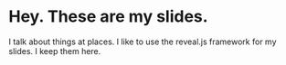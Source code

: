 # Hey. These are my slides.

I talk about things at places. I like to use the reveal.js framework for my slides. I keep them here.